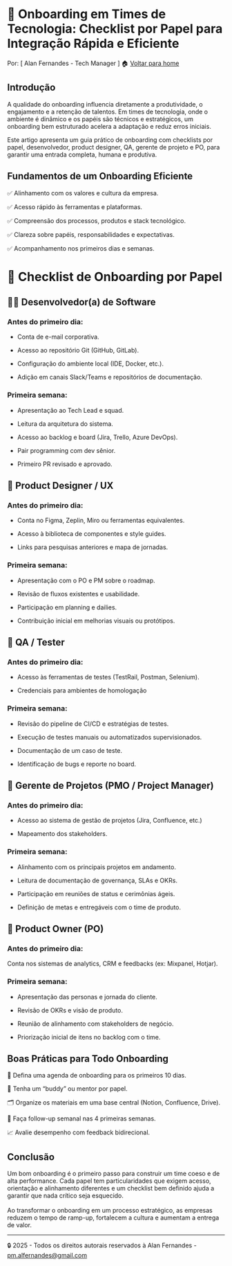 # 👋 Onboarding em Times de Tecnologia: Checklist por Papel para Integração Rápida e Eficiente
Por: [ Alan Fernandes - Tech Manager ] :house: [Voltar para home](https://github.com/af-tech-manager/portfolio/blob/main/README.md)

## Introdução
A qualidade do onboarding influencia diretamente a produtividade, o engajamento e a retenção de talentos. Em times de tecnologia, onde o ambiente é dinâmico e os papéis são técnicos e estratégicos, um onboarding bem estruturado acelera a adaptação e reduz erros iniciais.

Este artigo apresenta um guia prático de onboarding com checklists por papel, desenvolvedor, product designer, QA, gerente de projeto e PO, para garantir uma entrada completa, humana e produtiva.

## Fundamentos de um Onboarding Eficiente

✅ Alinhamento com os valores e cultura da empresa.

✅ Acesso rápido às ferramentas e plataformas.

✅ Compreensão dos processos, produtos e stack tecnológico.

✅ Clareza sobre papéis, responsabilidades e expectativas.

✅ Acompanhamento nos primeiros dias e semanas.



# 🔧 Checklist de Onboarding por Papel

## 👨‍💻 Desenvolvedor(a) de Software

### Antes do primeiro dia:

- Conta de e-mail corporativa.

- Acesso ao repositório Git (GitHub, GitLab).

- Configuração do ambiente local (IDE, Docker, etc.).

- Adição em canais Slack/Teams e repositórios de documentação.

### Primeira semana:

- Apresentação ao Tech Lead e squad.

- Leitura da arquitetura do sistema.

- Acesso ao backlog e board (Jira, Trello, Azure DevOps).

- Pair programming com dev sênior.

- Primeiro PR revisado e aprovado.

## 🎨 Product Designer / UX

### Antes do primeiro dia:

- Conta no Figma, Zeplin, Miro ou ferramentas equivalentes.

- Acesso à biblioteca de componentes e style guides.

- Links para pesquisas anteriores e mapa de jornadas.

### Primeira semana:

- Apresentação com o PO e PM sobre o roadmap.

- Revisão de fluxos existentes e usabilidade.

- Participação em planning e dailies.

- Contribuição inicial em melhorias visuais ou protótipos.

## 🧪 QA / Tester

### Antes do primeiro dia:

- Acesso às ferramentas de testes (TestRail, Postman, Selenium).

- Credenciais para ambientes de homologação

### Primeira semana:

- Revisão do pipeline de CI/CD e estratégias de testes.

- Execução de testes manuais ou automatizados supervisionados.

- Documentação de um caso de teste.

- Identificação de bugs e reporte no board.

## 📅 Gerente de Projetos (PMO / Project Manager)

### Antes do primeiro dia:

- Acesso ao sistema de gestão de projetos (Jira, Confluence, etc.)

- Mapeamento dos stakeholders.

### Primeira semana:

- Alinhamento com os principais projetos em andamento.

- Leitura de documentação de governança, SLAs e OKRs.

- Participação em reuniões de status e cerimônias ágeis.

- Definição de metas e entregáveis com o time de produto.

## 🎯 Product Owner (PO)

### Antes do primeiro dia:

Conta nos sistemas de analytics, CRM e feedbacks (ex: Mixpanel, Hotjar).

### Primeira semana:

- Apresentação das personas e jornada do cliente.

- Revisão de OKRs e visão de produto.

- Reunião de alinhamento com stakeholders de negócio.

- Priorização inicial de itens no backlog com o time.

## Boas Práticas para Todo Onboarding

📅 Defina uma agenda de onboarding para os primeiros 10 dias.

🧭 Tenha um “buddy” ou mentor por papel.

🗂️ Organize os materiais em uma base central (Notion, Confluence, Drive).

🔄 Faça follow-up semanal nas 4 primeiras semanas.

📈 Avalie desempenho com feedback bidirecional.

## Conclusão
Um bom onboarding é o primeiro passo para construir um time coeso e de alta performance. Cada papel tem particularidades que exigem acesso, orientação e alinhamento diferentes e um checklist bem definido ajuda a garantir que nada crítico seja esquecido.\
\
Ao transformar o onboarding em um processo estratégico, as empresas reduzem o tempo de ramp-up, fortalecem a cultura e aumentam a entrega de valor.

---
:lock: 2025 - Todos os direitos autorais reservados à Alan Fernandes - pm.alfernandes@gmail.com
